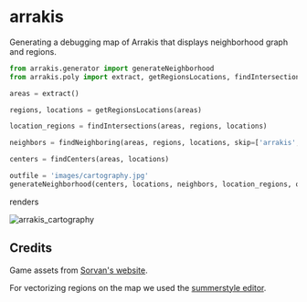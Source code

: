 # arrakis

Generating a debugging map of Arrakis that displays neighborhood graph and regions.

```python
from arrakis.generator import generateNeighborhood
from arrakis.poly import extract, getRegionsLocations, findIntersections, findNeighboring, findCenters

areas = extract()

regions, locations = getRegionsLocations(areas)

location_regions = findIntersections(areas, regions, locations)

neighbors = findNeighboring(areas, regions, locations, skip=['arrakis', 'tleilaxu_tanks'])

centers = findCenters(areas, locations)

outfile = 'images/cartography.jpg'
generateNeighborhood(centers, locations, neighbors, location_regions, outfile, quality=95, skip=['arrakis'])
```

renders

![arrakis_cartography](https://github.com/marekyggdrasil/arrakis/master/images/cartography.jpg)

## Credits

Game assets from [Sorvan's website](http://www.sorvan.com/games/dune/).

For vectorizing regions on the map we used the [summerstyle editor](https://summerstyle.github.io/summer/#).
